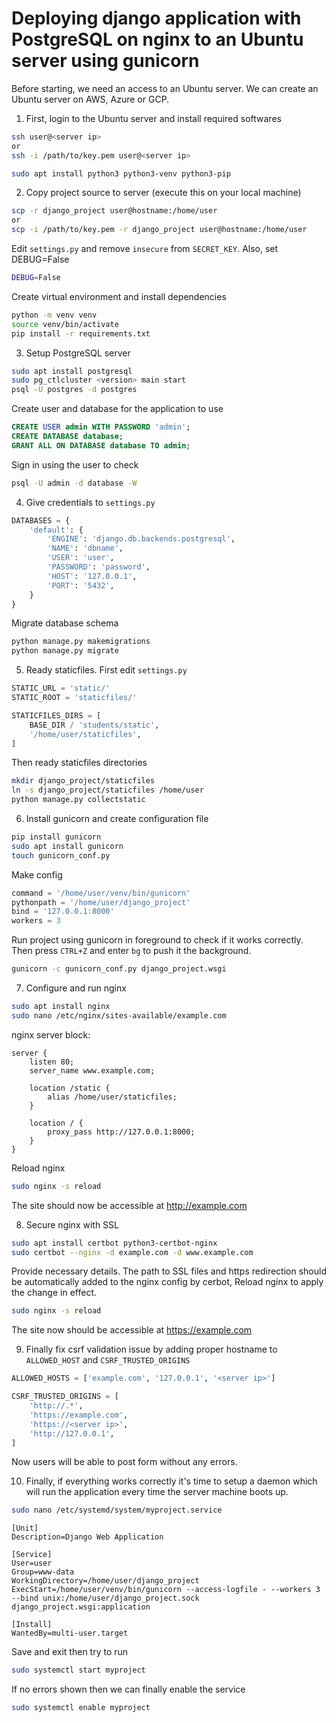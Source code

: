 # Deploying django application with PostgreSQL on nginx to an Ubuntu server using gunicorn

Before starting, we need an access to an Ubuntu server. We can create an Ubuntu server on AWS, Azure or GCP.

1. First, login to the Ubuntu server and install required softwares

```bash
ssh user@<server ip>
or
ssh -i /path/to/key.pem user@<server ip>

sudo apt install python3 python3-venv python3-pip
```

2. Copy project source to server (execute this on your local machine)

```bash
scp -r django_project user@hostname:/home/user
or
scp -i /path/to/key.pem -r django_project user@hostname:/home/user
```

Edit `settings.py` and remove `insecure` from `SECRET_KEY`. Also, set DEBUG=False
```bash
DEBUG=False
```

Create virtual environment and install dependencies
```bash
python -m venv venv
source venv/bin/activate
pip install -r requirements.txt
```

3. Setup PostgreSQL server

```bash
sudo apt install postgresql
sudo pg_ctlcluster <version> main start
psql -U postgres -d postgres
```

Create user and database for the application to use
```sql
CREATE USER admin WITH PASSWORD 'admin';
CREATE DATABASE database;
GRANT ALL ON DATABASE database TO admin;
```

Sign in using the user to check
```bash
psql -U admin -d database -W
```

4. Give credentials to `settings.py`

```python
DATABASES = {
    'default': {
        'ENGINE': 'django.db.backends.postgresql',
        'NAME': 'dbname',
        'USER': 'user',
        'PASSWORD': 'password',
        'HOST': '127.0.0.1',
        'PORT': '5432',
    }
}
```

Migrate database schema
```bash
python manage.py makemigrations
python manage.py migrate
```

5. Ready staticfiles. First edit `settings.py`
```python
STATIC_URL = 'static/'
STATIC_ROOT = 'staticfiles/'

STATICFILES_DIRS = [
    BASE_DIR / 'students/static',
    '/home/user/staticfiles',
]
```

Then ready staticfiles directories
```bash
mkdir django_project/staticfiles
ln -s django_project/staticfiles /home/user
python manage.py collectstatic
```


6. Install gunicorn and create configuration file
```bash
pip install gunicorn
sudo apt install gunicorn
touch gunicorn_conf.py
```

Make config
```python
command = '/home/user/venv/bin/gunicorn'
pythonpath = '/home/user/django_project'
bind = '127.0.0.1:8000'
workers = 3
```

Run project using gunicorn in foreground to check if it works correctly. Then press `CTRL+Z` and enter `bg` to push it the background.
```bash
gunicorn -c gunicorn_conf.py django_project.wsgi
```

7. Configure and run nginx
```bash
sudo apt install nginx
sudo nano /etc/nginx/sites-available/example.com
```

nginx server block:
```
server {
    listen 80;
    server_name www.example.com;

    location /static {
        alias /home/user/staticfiles;
    }

    location / {
        proxy_pass http://127.0.0.1:8000;
    }
}
```

Reload nginx
```bash
sudo nginx -s reload
```

The site should now be accessible at http://example.com

8. Secure nginx with SSL

```bash
sudo apt install certbot python3-certbot-nginx
sudo certbot --nginx -d example.com -d www.example.com
```
Provide necessary details. The path to SSL files and https redirection should be automatically added to the nginx config by cerbot,
Reload nginx to apply the change in effect.

```bash
sudo nginx -s reload
```

The site now should be accessible at https://example.com

9. Finally fix csrf validation issue by adding proper hostname to `ALLOWED_HOST` and `CSRF_TRUSTED_ORIGINS`

```python
ALLOWED_HOSTS = ['example.com', '127.0.0.1', '<server ip>']

CSRF_TRUSTED_ORIGINS = [
    'http://.*',
    'https://example.com',
    'https://<server ip>',
    'http://127.0.0.1',
]
```

Now users will be able to post form without any errors.


10. Finally, if everything works correctly it's time to setup a daemon which will run the application every time the server machine boots up.

```bash
sudo nano /etc/systemd/system/myproject.service
```

```
[Unit]
Description=Django Web Application

[Service]
User=user
Group=www-data
WorkingDirectory=/home/user/django_project
ExecStart=/home/user/venv/bin/gunicorn --access-logfile - --workers 3 --bind unix:/home/user/django_project.sock django_project.wsgi:application

[Install]
WantedBy=multi-user.target
```

Save and exit then try to run
```bash
sudo systemctl start myproject
```

If no errors shown then we can finally enable the service
```bash
sudo systemctl enable myproject
```
